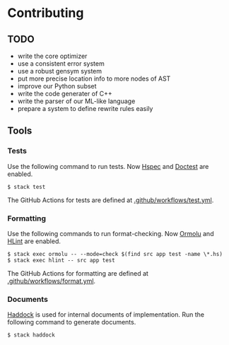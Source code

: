 # Contributing

## TODO

-   write the core optimizer
-   use a consistent error system
-   use a robust gensym system
-   put more precise location info to more nodes of AST
-   improve our Python subset
-   write the code generater of C++
-   write the parser of our ML-like language
-   prepare a system to define rewrite rules easily

## Tools

### Tests

Use the following command to run tests. Now [Hspec](https://hspec.github.io/) and [Doctest](https://hackage.haskell.org/package/doctest) are enabled.

``` console
$ stack test
```

The GitHub Actions for tests are defined at [.github/workflows/test.yml](https://github.com/kmyk/Jikka/blob/master/.github/workflows/test.yml).

### Formatting

Use the following commands to run format-checking. Now [Ormolu](https://github.com/tweag/ormolu) and [HLint](https://github.com/ndmitchell/hlint) are enabled.

``` console
$ stack exec ormolu -- --mode=check $(find src app test -name \*.hs)
$ stack exec hlint -- src app test
```

The GitHub Actions for formatting are defined at [.github/workflows/format.yml](https://github.com/kmyk/Jikka/blob/master/.github/workflows/format.yml).

### Documents

[Haddock](https://www.haskell.org/haddock/) is used for internal documents of implementation.
Run the following command to generate documents.

``` console
$ stack haddock
```
